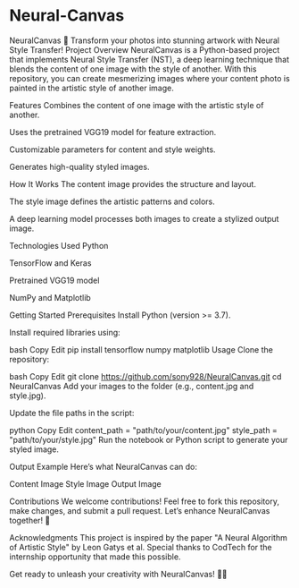 # Neural-Canvas
NeuralCanvas 🎨
Transform your photos into stunning artwork with Neural Style Transfer!
Project Overview
NeuralCanvas is a Python-based project that implements Neural Style Transfer (NST), a deep learning technique that blends the content of one image with the style of another. With this repository, you can create mesmerizing images where your content photo is painted in the artistic style of another image.

Features
Combines the content of one image with the artistic style of another.

Uses the pretrained VGG19 model for feature extraction.

Customizable parameters for content and style weights.

Generates high-quality styled images.

How It Works
The content image provides the structure and layout.

The style image defines the artistic patterns and colors.

A deep learning model processes both images to create a stylized output image.

Technologies Used
Python

TensorFlow and Keras

Pretrained VGG19 model

NumPy and Matplotlib

Getting Started
Prerequisites
Install Python (version >= 3.7).

Install required libraries using:

bash
Copy
Edit
pip install tensorflow numpy matplotlib
Usage
Clone the repository:

bash
Copy
Edit
git clone https://github.com/sony928/NeuralCanvas.git
cd NeuralCanvas
Add your images to the folder (e.g., content.jpg and style.jpg).

Update the file paths in the script:

python
Copy
Edit
content_path = "path/to/your/content.jpg"
style_path = "path/to/your/style.jpg"
Run the notebook or Python script to generate your styled image.

Output Example
Here’s what NeuralCanvas can do:

Content Image	Style Image	Output Image

Contributions
We welcome contributions! Feel free to fork this repository, make changes, and submit a pull request. Let’s enhance NeuralCanvas together! 🤝

Acknowledgments
This project is inspired by the paper "A Neural Algorithm of Artistic Style" by Leon Gatys et al. Special thanks to CodTech for the internship opportunity that made this possible.

Get ready to unleash your creativity with NeuralCanvas! 🎨✨
